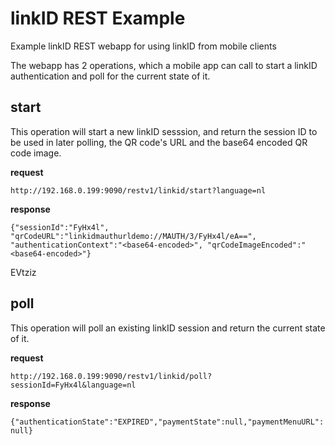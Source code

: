 linkID REST Example
===================

Example linkID REST webapp for using linkID from mobile clients

The webapp has 2 operations, which a mobile app can call to start a linkID authentication and poll for the current state of it. 

## start

This operation will start a new linkID sesssion, and return the session ID to be used in later polling, the QR code's URL and the base64 encoded QR code image.

**request**

`http://192.168.0.199:9090/restv1/linkid/start?language=nl`

**response**

`
{"sessionId":"FyHx4l",
 "qrCodeURL":"linkidmauthurldemo://MAUTH/3/FyHx4l/eA==",
 "authenticationContext":"<base64-encoded>",
 "qrCodeImageEncoded":"<base64-encoded>"}
`

EVtziz


## poll

This operation will poll an existing linkID session and return the current state of it.

**request**

`http://192.168.0.199:9090/restv1/linkid/poll?sessionId=FyHx4l&language=nl`

**response**

`
{"authenticationState":"EXPIRED","paymentState":null,"paymentMenuURL":null}
`
